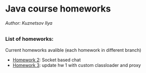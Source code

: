 # Java course homeworks
###### Author: Kuznetsov Ilya

### List of homeworks:
Current homeworks avalible (each homework in different branch)
- [Homework 2](https://github.com/klakpin/JavaCourse1718/tree/hw2_socketChat): Socket based chat
- [Homework 3](https://github.com/klakpin/JavaCourse1718/tree/hw3): update hw 1 with custom classloader and proxy


